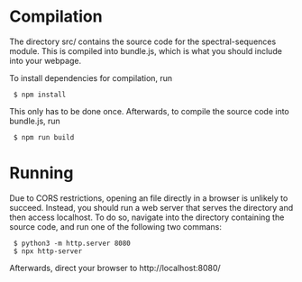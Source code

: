 # Compilation

The directory src/ contains the source code for the spectral-sequences module.
This is compiled into bundle.js, which is what you should include into your
webpage.

To install dependencies for compilation, run 
```
 $ npm install
```
This only has to be done once. Afterwards, to compile the source code into
bundle.js, run
```
 $ npm run build
```
# Running

Due to CORS restrictions, opening an file directly in a browser is unlikely to
succeed. Instead, you should run a web server that serves the directory and
then access localhost. To do so, navigate into the directory containing the
source code, and run one of the following two commans:
```
 $ python3 -m http.server 8080
 $ npx http-server
```
Afterwards, direct your browser to http://localhost:8080/
